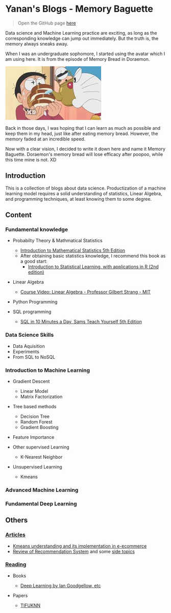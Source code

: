 
# Yanan's Blogs - Memory Baguette

> Open the GitHub page [here](https://llan-ovoy.github.io/Memory-Baguette/)

Data science and Machine Learning practice are exciting, as long as the corresponding knowledge can jump out immediately. But the truth is, the memory always sneaks away. 

When I was an undergraduate sophomore, I started using the avatar which I am using here.  It is from the episode of Memory Bread in Doraemon. 

![memory_bread](/image/memory_bread.jpg)

Back in those days, I was hoping that I can learn as much as possible and keep them in my head, just like after eating memory bread. However, the memory faded at an incredible speed. 

Now with a clear vision, I decided to write it down here and name it Memory Baguette. Doraemon's memory bread will lose efficacy after poopoo, while this time mine is not. XD

## Introduction

This is a collection of blogs about data science. Productization of a machine learning model requires a solid understanding of statistics, Linear Algebra, and programming techniques, at least knowing them to some degree. 



## Content

### Fundamental knowledge

* Probabilty Theory & Mathmatical Statistics
  * [Introduction to Mathematical Statistics 5th Edition](https://www.amazon.com/Introduction-Mathematical-Statistics-Robert-Hogg/dp/0023557222)
  * After obtaining basic statistics knowledge, I recommend this book as a good start:
    *  [Introduction to Statistical Learning, with applications in R (2nd edition)](https://www.statlearning.com/)

* Linear Algebra
  * [Course Video: Linear Algebra - Professor Gilbert Strang - MIT](https://ocw.mit.edu/courses/mathematics/18-06-linear-algebra-spring-2010/video-lectures/)
* Python Programming
* SQL programming
  * [SQL in 10 Minutes a Day, Sams Teach Yourself 5th Edition](https://www.amazon.com/SQL-Minutes-Sams-Teach-Yourself/dp/0135182794)


### Data Science Skills
* Data Aquisition
* Experiments
* From SQL to NoSQL

### Introduction to Machine Learning

* Gradient Descent
  * Linear Model
  * Matrix Factorization

* Tree based methods
  * Decision Tree
  * Random Forest
  * Gradient Boosting
* Feature Importance
* Other supervised Learning
  * K-Nearest Neighbor
* Unsupervised Learning
  * Kmeans


### Advanced Machine Learning

### Fundamental Deep Learning

## Others

### [Articles](https://llan-ovoy.github.io/How-toooo/)

- [Kmeans understanding and its implementation in e-ecommerce](https://llan-ovoy.github.io/How-toooo/Kmeans_ecommerce/)
- [Review of Recommendation System](https://llan-ovoy.github.io/How-toooo/Recommendation_sys/) and some [side topics](https://github.com/LLan-ovoy/How-toooo/tree/main/Recommendation_sys/Side_Topics/)

### [Reading](https://llan-ovoy.github.io/Memory-Baguette/Readings)

* Books
  * [Deep Learning by Ian Goodgellow, etc](https://llan-ovoy.github.io/Memory-Baguette/Readings/Book_Reading/Deep_Learning_by_Ian_Goodgellow_etc/)

* Papers
  * [TIFUKNN](https://llan-ovoy.github.io/Memory-Baguette/Readings/Paper_Reading/TIFUKNN/)


